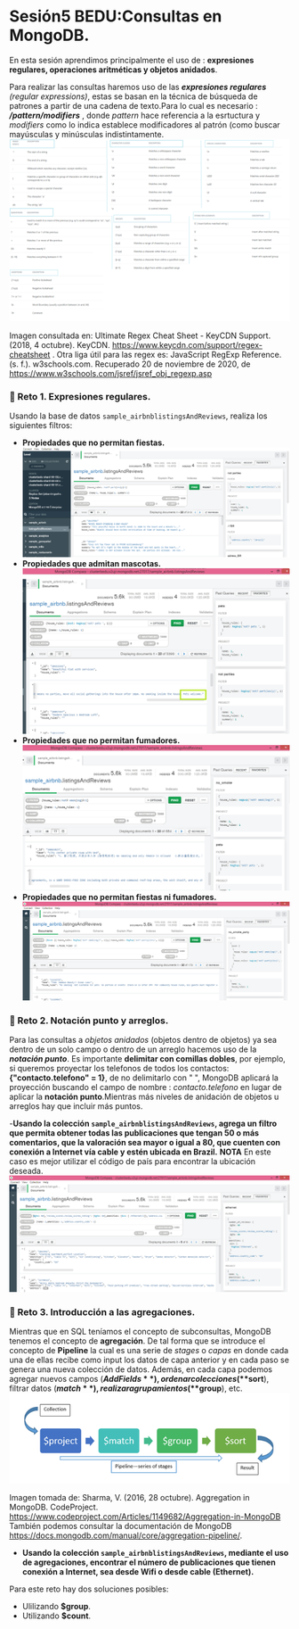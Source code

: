 # Sesión5 BEDU:Consultas en MongoDB.
En esta sesión aprendimos principalmente el uso de : **expresiones regulares, operaciones aritméticas y objetos anidados**. 

Para realizar las consultas haremos uso de las ***expresiones regulares*** *(regular expressions)*, estas se basan en la técnica de búsqueda de patrones a partir de una cadena de texto.Para lo cual es necesario : ***/pattern/modifiers*** , donde *pattern* hace referencia a la esrtuctura y *modifiers* como lo indica establece modificadores al patrón (como buscar mayúsculas y minúsculas indistintamente. 
![imagen](regex.png)

Imagen consultada en: Ultimate Regex Cheat Sheet - KeyCDN Support. (2018, 4 octubre). KeyCDN. https://www.keycdn.com/support/regex-cheatsheet .
Otra liga útil para las regex es: JavaScript RegExp Reference. (s. f.). w3schools.com. Recuperado 20 de noviembre de 2020, de https://www.w3schools.com/jsref/jsref_obj_regexp.asp 
### :pushpin: Reto 1. Expresiones regulares.
Usando la base de datos `sample_airbnblistingsAndReviews`, realiza los siguientes filtros:

- **Propiedades que no permitan fiestas.**
  ![imagen](imagenes/noparties.png)
- **Propiedades que admitan mascotas.**
  ![imagen](imagenes/pets_yes.png)
- **Propiedades que no permitan fumadores.**
  ![imagen](imagenes/no_smoke.png)
- **Propiedades que no permitan fiestas ni fumadores.**
  ![imagen](imagenes/no_smoke_party.png)
### :pushpin: Reto 2. Notación punto y arreglos. 
Para las consultas a *objetos anidados* (objetos dentro de objetos) ya sea dentro de un solo campo o dentro de un arreglo hacemos uso de la ***notación punto***. Es importante **delimitar con comillas dobles**, por ejemplo, si queremos proyectar los telefonos de todos los contactos: **{"contacto.telefono" = 1}**, de no delimitarlo con " ", MongoDB aplicará la proyección buscando el campo de nombre : *contacto.telefono* en lugar de aplicar la **notación punto**.Mientras más niveles de anidación de objetos u arreglos hay que incluir más puntos. 

-**Usando la colección `sample_airbnblistingsAndReviews`, agrega un filtro que permita obtener todas las publicaciones que tengan 50 o más comentarios, que la valoración sea mayor o igual a 80, que cuenten con conexión a Internet vía cable y estén ubicada en Brazil.**
**NOTA** En este caso es mejor utilizar el código de país para encontrar la ubicación deseada. 
  ![imagen](imagenes/anidada_ethernet.png)
### :pushpin: Reto 3. Introducción a las agregaciones.
Mientras que en SQL teníamos el concepto de subconsultas, MongoDB tenemos el concepto de **agregación**. De tal forma que se introduce el concepto de **Pipeline** la cual es una serie de *stages* o *capas* en donde cada una de ellas recibe como input los datos de capa anterior y en cada paso se genera una nueva colección de datos. Además, en cada capa podemos agregar nuevos campos (**$AddFields**), ordenar colecciones(**$sort**), filtrar datos (**$match**), realizar agrupamientos(**$group**), etc. 
![imagen](imagenes/pipeline.png)

Imagen tomada de: Sharma, V. (2016, 28 octubre). Aggregation in MongoDB. CodeProject. https://www.codeproject.com/Articles/1149682/Aggregation-in-MongoDB
También podemos consultar la documentación de MongoDB https://docs.mongodb.com/manual/core/aggregation-pipeline/. 

- **Usando la colección `sample_airbnblistingsAndReviews`, mediante el uso de agregaciones, encontrar el número de publicaciones que tienen conexión a Internet, sea desde Wifi o desde cable (Ethernet).**

Para este reto hay dos soluciones posibles:

- Ulilizando **$group**.
- Utilizando **$count**.
